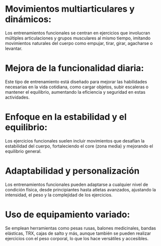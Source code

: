 # Movimientos multiarticulares y dinámicos: 
Los entrenamientos funcionales se centran en ejercicios que involucran múltiples articulaciones y grupos musculares al mismo tiempo, imitando movimientos naturales del cuerpo como empujar, tirar, girar, agacharse o levantar.

# Mejora de la funcionalidad diaria:
Este tipo de entrenamiento está diseñado para mejorar las habilidades necesarias en la vida cotidiana, como cargar objetos, subir escaleras o mantener el equilibrio, aumentando la eficiencia y seguridad en estas actividades.

# Enfoque en la estabilidad y el equilibrio:
Los ejercicios funcionales suelen incluir movimientos que desafían la estabilidad del cuerpo, fortaleciendo el core (zona media) y mejorando el equilibrio general.

# Adaptabilidad y personalización
Los entrenamientos funcionales pueden adaptarse a cualquier nivel de condición física, desde principiantes hasta atletas avanzados, ajustando la intensidad, el peso y la complejidad de los ejercicios.
# Uso de equipamiento variado:
Se emplean herramientas como pesas rusas, balones medicinales, bandas elásticas, TRX, cajas de salto y más, aunque también se pueden realizar ejercicios con el peso corporal, lo que los hace versátiles y accesibles.